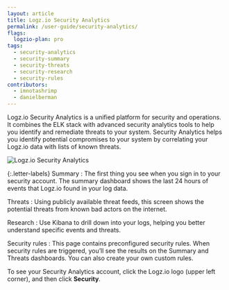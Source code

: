 ```yaml
---
layout: article
title: Logz.io Security Analytics
permalink: /user-guide/security-analytics/
flags:
  logzio-plan: pro
tags:
  - security-analytics
  - security-summary
  - security-threats
  - security-research
  - security-rules
contributors:
  - imnotashrimp
  - danielberman
---
```


Logz.io Security Analytics is a unified platform for security and operations.
It combines the ELK stack with advanced security analytics tools to help you identify and remediate threats to your system.
Security Analytics helps you identify potential compromises to your system by correlating your Logz.io data with lists of known threats.

![Logz.io Security Analytics]({{site.baseurl}}/images/security-analytics/security-analytics--annotated.png)

{:.letter-labels}
Summary
  : The first thing you see when you sign in to your security account.
    The summary dashboard shows the last 24 hours of events that Logz.io found in your log data.

Threats
  : Using publicly available threat feeds, this screen shows the potential threats from known bad actors on the internet.

Research
  : Use Kibana to drill down into your logs, helping you better understand specific events and threats.


Security rules
  : This page contains preconfigured security rules.
    When security rules are triggered, you’ll see the results on the Summary and Threats dashboards.
    You can also create your own custom rules.


To see your Security Analytics account, click the Logz.io logo (upper left corner), and then click **Security**.
